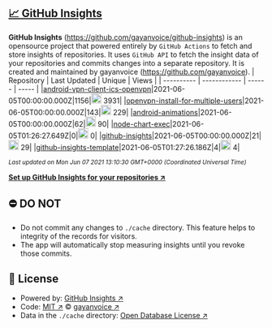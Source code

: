 ## [:chart_with_upwards_trend: GitHub Insights](https://github.com/gayanvoice/github-insights)
**GitHub Insights** (https://github.com/gayanvoice/github-insights) is an opensource project that powered entirely by  `GitHub Actions` to fetch and store insights of repositories.
It uses `GitHub API` to fetch the insight data of your repositories and commits changes into a separate repository. It is created and maintained by gayanvoice (https://github.com/gayanvoice).
| Repository | Last Updated | Unique | Views |
 | ---------- | ------------ | ------ | ----- |
|[android-vpn-client-ics-openvpn](https://github.com/gayanvoice/insights/tree/master/readme/207237845/week.md)|2021-06-05T00:00:00.000Z|1156|<img alt="Response time graph" src="https://github.com/gayanvoice/insights/raw/master/graph/207237845/small/week.png" height="20"> 3931|
|[openvpn-install-for-multiple-users](https://github.com/gayanvoice/insights/tree/master/readme/208378302/week.md)|2021-06-05T00:00:00.000Z|143|<img alt="Response time graph" src="https://github.com/gayanvoice/insights/raw/master/graph/208378302/small/week.png" height="20"> 229|
|[android-animations](https://github.com/gayanvoice/insights/tree/master/readme/209241190/week.md)|2021-06-05T00:00:00.000Z|62|<img alt="Response time graph" src="https://github.com/gayanvoice/insights/raw/master/graph/209241190/small/week.png" height="20"> 90|
|[node-chart-exec](https://github.com/gayanvoice/insights/tree/master/readme/370678191/week.md)|2021-06-05T01:26:27.649Z|0|<img alt="Response time graph" src="https://github.com/gayanvoice/insights/raw/master/graph/370678191/small/week.png" height="20"> 0|
|[github-insights](https://github.com/gayanvoice/insights/tree/master/readme/372371373/week.md)|2021-06-05T00:00:00.000Z|21|<img alt="Response time graph" src="https://github.com/gayanvoice/insights/raw/master/graph/372371373/small/week.png" height="20"> 29|
|[github-insights-template](https://github.com/gayanvoice/insights/tree/master/readme/372372861/week.md)|2021-06-05T01:27:26.186Z|4|<img alt="Response time graph" src="https://github.com/gayanvoice/insights/raw/master/graph/372372861/small/week.png" height="20"> 4|

<small><i>Last updated on Mon Jun 07 2021 13:10:30 GMT+0000 (Coordinated Universal Time)</i></small>

[**Set up GitHub Insights for your repositories ↗️**](https://github.com/gayanvoice/github-insights)
## ⛔ DO NOT
- Do not commit any changes to `./cache` directory. This feature helps to integrity of the records for visitors.
- The app will automatically stop measuring insights until you revoke those commits.
## 📄 License
- Powered by: [GitHub Insights ↗️](https://github.com/gayanvoice/github-insights)
- Code: [MIT ↗️](./LICENSE) © [gayanvoice ↗️](https://github.com/gayanvoice)
- Data in the `./cache` directory: [Open Database License ↗️](https://opendatacommons.org/licenses/odbl/1-0/)